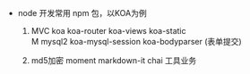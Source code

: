 - node 开发常用 npm 包，以KOA为例
  1. MVC    koa koa-router koa-views koa-static    
    M  mysql2 koa-mysql-session koa-bodyparser (表单提交)

  2. md5加密 moment markdown-it chai 工具业务
  